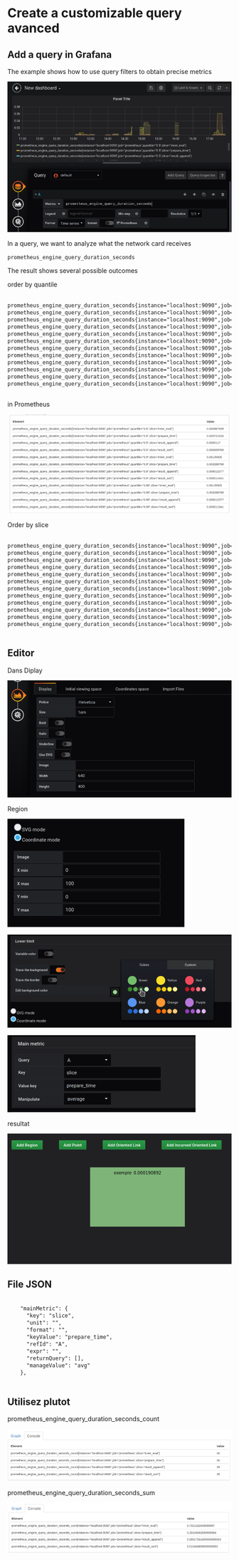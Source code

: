  
# Create a customizable query avanced

## Add a query in Grafana

The example shows how to use query filters to obtain precise metrics


![step 01](../../screenshots/demo/tutorial9/grafana-all.png)


In a query, we want to analyze what the network card receives


```
prometheus_engine_query_duration_seconds

```



The result shows several possible outcomes

order by quantile

```

prometheus_engine_query_duration_seconds{instance="localhost:9090",job="prometheus",quantile="0.5",slice="inner_eval"}
prometheus_engine_query_duration_seconds{instance="localhost:9090",job="prometheus",quantile="0.5",slice="prepare_time"}
prometheus_engine_query_duration_seconds{instance="localhost:9090",job="prometheus",quantile="0.5",slice="result_append"}
prometheus_engine_query_duration_seconds{instance="localhost:9090",job="prometheus",quantile="0.5",slice="result_sort"}
prometheus_engine_query_duration_seconds{instance="localhost:9090",job="prometheus",quantile="0.9",slice="inner_eval"}
prometheus_engine_query_duration_seconds{instance="localhost:9090",job="prometheus",quantile="0.9",slice="prepare_time"}
prometheus_engine_query_duration_seconds{instance="localhost:9090",job="prometheus",quantile="0.9",slice="result_append"}
prometheus_engine_query_duration_seconds{instance="localhost:9090",job="prometheus",quantile="0.9",slice="result_sort"}
prometheus_engine_query_duration_seconds{instance="localhost:9090",job="prometheus",quantile="0.99",slice="inner_eval"}
prometheus_engine_query_duration_seconds{instance="localhost:9090",job="prometheus",quantile="0.99",slice="prepare_time"}
prometheus_engine_query_duration_seconds{instance="localhost:9090",job="prometheus",quantile="0.99",slice="result_append"}
prometheus_engine_query_duration_seconds{instance="localhost:9090",job="prometheus",quantile="0.99",slice="result_sort"}


```


in Prometheus

![step 01](../../screenshots/demo/tutorial9/prometheus-all.png)





Order by slice

```

prometheus_engine_query_duration_seconds{instance="localhost:9090",job="prometheus",quantile="0.5",slice="inner_eval"}
prometheus_engine_query_duration_seconds{instance="localhost:9090",job="prometheus",quantile="0.9",slice="inner_eval"}
prometheus_engine_query_duration_seconds{instance="localhost:9090",job="prometheus",quantile="0.99",slice="inner_eval"}
prometheus_engine_query_duration_seconds{instance="localhost:9090",job="prometheus",quantile="0.5",slice="prepare_time"}
prometheus_engine_query_duration_seconds{instance="localhost:9090",job="prometheus",quantile="0.9",slice="prepare_time"}
prometheus_engine_query_duration_seconds{instance="localhost:9090",job="prometheus",quantile="0.99",slice="prepare_time"}
prometheus_engine_query_duration_seconds{instance="localhost:9090",job="prometheus",quantile="0.5",slice="result_append"}
prometheus_engine_query_duration_seconds{instance="localhost:9090",job="prometheus",quantile="0.9",slice="result_append"}
prometheus_engine_query_duration_seconds{instance="localhost:9090",job="prometheus",quantile="0.99",slice="result_append"}
prometheus_engine_query_duration_seconds{instance="localhost:9090",job="prometheus",quantile="0.5",slice="result_sort"}
prometheus_engine_query_duration_seconds{instance="localhost:9090",job="prometheus",quantile="0.9",slice="result_sort"}
prometheus_engine_query_duration_seconds{instance="localhost:9090",job="prometheus",quantile="0.99",slice="result_sort"}


```






## Editor

Dans Diplay

![step 01](../../screenshots/demo/tutorial9/display.png)


Region

![step 01](../../screenshots/demo/tutorial9/region-dimension.png)


![step 01](../../screenshots/demo/tutorial9/region-color.png)


![step 01](../../screenshots/demo/tutorial9/region-main-metric.png)

resultat

![step 01](../../screenshots/demo/tutorial9/resultat.png)



## File JSON



```

    "mainMetric": {
      "key": "slice",
      "unit": "",
      "format": "",
      "keyValue": "prepare_time",
      "refId": "A",
      "expr": "",
      "returnQuery": [],
      "manageValue": "avg"
    },
    
```





## Utilisez plutot



prometheus_engine_query_duration_seconds_count


![step 01](../../screenshots/demo/tutorial9/prometheus-count.png)




prometheus_engine_query_duration_seconds_sum 


![step 01](../../screenshots/demo/tutorial9/prometheus-sum.png)





